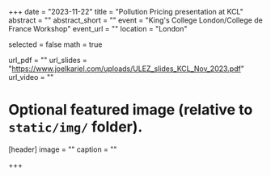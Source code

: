 +++
date = "2023-11-22"
title = "Pollution Pricing presentation at KCL"
abstract = ""
abstract_short = ""
event = "King's College London/College de France Workshop"
event_url = ""
location = "London"

selected = false
math = true

url_pdf = ""
url_slides = "https://www.joelkariel.com/uploads/ULEZ_slides_KCL_Nov_2023.pdf"
url_video = ""

# Optional featured image (relative to `static/img/` folder).
[header]
image = ""
caption = ""

+++

